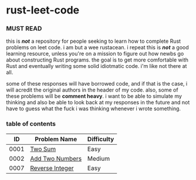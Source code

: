 # rust-leet-code

### **MUST READ**
this is **_not_** a repository for people seeking to learn how to complete Rust problems on leet code. i am but a wee rustacean. i repeat this is **_not_** a good learning resource, unless you're on a mission to figure out how newbs go about constructing Rust programs. the goal is to get more comfortable with Rust and eventually writing some solid idiotmatic code. i'm like not there at all.

some of these responses will have borrowed code, and if that is the case, i will acredit the original authors in the header of my code. also, some of these problems will be **comment heavy**. i want to be able to simulate my thinking and also be able to look back at my responses in the future and not have to guess what the fuck i was thinking whenever i wrote something.

### table of contents
|ID|Problem Name|Difficulty|
--- | --- | ---
|0001|[Two Sum](/easy/0001-two-sum.rs)|Easy|
|0002|[Add Two Numbers](/medium/0002-add-two-numbers.rs)|Medium|
|0007|[Reverse Integer](/easy/0007-reverse-integer.rs)|Easy|